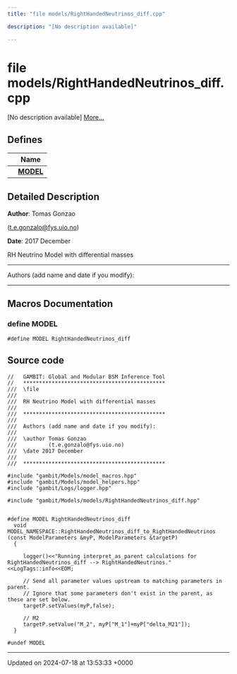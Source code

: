 ```yaml
---
title: "file models/RightHandedNeutrinos_diff.cpp"

description: "[No description available]"

---
```


# file models/RightHandedNeutrinos_diff.cpp

[No description available] [More...](#detailed-description)

## Defines

|                | Name           |
| -------------- | -------------- |
|  | **[MODEL](/documentation/code/files/righthandedneutrinos__diff_8cpp/#define-model)**  |

## Detailed Description


**Author**: Tomas Gonzao 

 ([t.e.gonzalo@fys.uio.no](mailto:t.e.gonzalo@fys.uio.no)) 

**Date**: 2017 December

RH Neutrino Model with differential masses



------------------

Authors (add name and date if you modify):



------------------




## Macros Documentation

### define MODEL

```
#define MODEL RightHandedNeutrinos_diff
```


## Source code

```
//   GAMBIT: Global and Modular BSM Inference Tool
//   *********************************************
///  \file
///
///  RH Neutrino Model with differential masses
///
///  *********************************************
///
///  Authors (add name and date if you modify):
///   
///  \author Tomas Gonzao  
///          (t.e.gonzalo@fys.uio.no)
///  \date 2017 December
///
///  *********************************************

#include "gambit/Models/model_macros.hpp"
#include "gambit/Models/model_helpers.hpp"
#include "gambit/Logs/logger.hpp"

#include "gambit/Models/models/RightHandedNeutrinos_diff.hpp"


#define MODEL RightHandedNeutrinos_diff 
  void MODEL_NAMESPACE::RightHandedNeutrinos_diff_to_RightHandedNeutrinos (const ModelParameters &myP, ModelParameters &targetP)
  {

     logger()<<"Running interpret_as_parent calculations for RightHandedNeutrinos_diff --> RightHandedNeutrinos."<<LogTags::info<<EOM;
     
     // Send all parameter values upstream to matching parameters in parent.
     // Ignore that some parameters don't exist in the parent, as these are set below.
     targetP.setValues(myP,false);

     // M2
     targetP.setValue("M_2", myP["M_1"]+myP["delta_M21"]);
  }

#undef MODEL
```


-------------------------------

Updated on 2024-07-18 at 13:53:33 +0000
